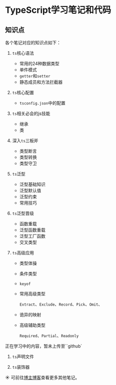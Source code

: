 # TypeScript学习笔记和代码

## 知识点

各个笔记对应的知识点如下：

1. `ts`核心语法
   - 常用的24种数据类型
   - 单件模式
   - `getter`和`setter`
   - 静态成员和方法拦截器
2. `ts`核心配置
   - `tsconfig.json`中的配置
3. `ts`相关必会的js技能
   - 继承
   - 类
4. 深入`ts`三板斧
   - 类型断言
   - 类型转换
   - 类型守卫
5. `ts`泛型
   - 泛型基础知识
   - 泛型默认值
   - 泛型约束
   - 常用技巧

6. `ts`泛型晋级

   - 函数重载
   - 泛型函数重载
   - 泛型工厂函数
   - 交叉类型

7. `ts`高级应用

   - 类型体操

   - 条件类型

   - `keyof`

   - 常用高级类型

     `Extract`、`Exclude`、`Record`、`Pick`、`Omit`、

   - 诡异的映射

   - 高级辅助类型

     `Required`、`Partial`、`Readonly`

正在学习中的内容，暂未上传至``github`

1. `ts`声明文件

2. `ts`装饰器

☀️ 可前往[博主博客](https://ppgo8.github.io/)查看更多其他笔记。

